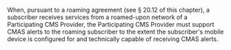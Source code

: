 When, pursuant to a roaming agreement (see § 20.12 of this chapter), a subscriber receives services from a roamed-upon network of a Participating CMS Provider, the Participating CMS Provider must support CMAS alerts to the roaming subscriber to the extent the subscriber's mobile device is configured for and technically capable of receiving CMAS alerts.

